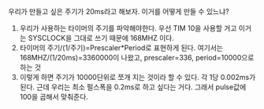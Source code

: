 우리가 만들고 싶은 주기가 20ms라고 해보자. 이거를 어떻게 만들 수 있느냐?
1. 우리가 사용하는 타이머의 주기를 파악해야한다. 우선 TIM 10을 사용할 거고 이거는 SYSCLOCK을 그대로 쓰기 때문에 168MHZ 이다.
2. 타이머의 주기/(1/주기)=Prescaler*Period로 표현하게 된다.  여기서는 168MHZ/(1/20ms)=3360000이 나왔고, prescaler=336, period=10000으로 하는 것
3. 이렇게 하면 주기가 10000단위로 쪼개 지는 것이라 할 수 있다. 각 1당 0.002ms가 된다. 근데 우리는 최소 펄스폭을 0.2ms로 하고 싶다는 거다. 그래서 pulse값에 100을 곱해서 맞춰준다.
